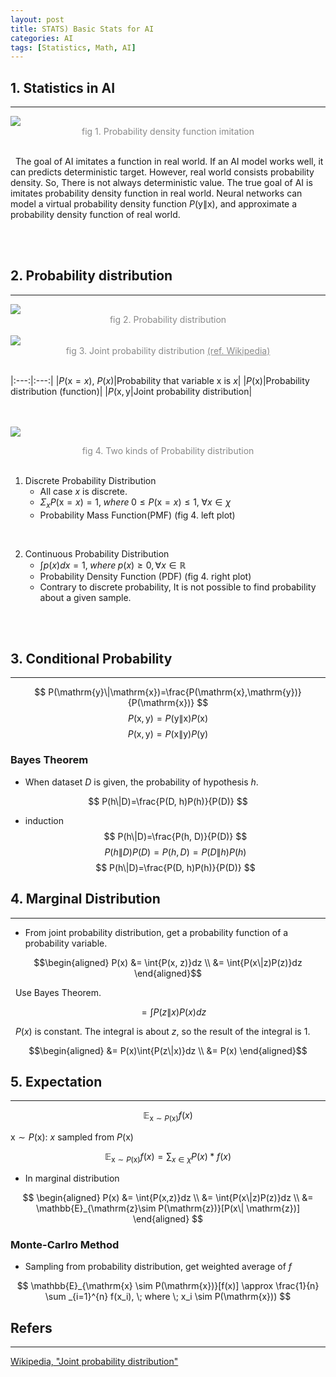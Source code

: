 ```yaml
---
layout: post
title: STATS) Basic Stats for AI
categories: AI
tags: [Statistics, Math, AI]
---
```

## 1. Statistics in AI
<hr>

<img src = "https://user-images.githubusercontent.com/80208196/216513932-a4426d31-87e2-4437-80da-327b137aa623.png">
<center><span style = "opacity:0.5">fig 1. Probability density function imitation</span></center><br/>

&nbsp;&nbsp;The goal of AI imitates a function in real world. If an AI model works well, it can predicts deterministic target. However, real world consists probability density. So, There is not always deterministic value. The true goal of AI is imitates probability density function in real world. Neural networks can model a virtual probability density function $P(\mathrm{y}\| \mathrm{x})$, and approximate a probability density function of real world.

<br/><br/>

## 2. Probability distribution
<hr>
<img src = "https://user-images.githubusercontent.com/80208196/216532809-312cf775-6022-44db-9687-81d7e3150a47.png"><center><span style = "opacity:0.5">fig 2. Probability distribution</span></center><br/>
<img src = "https://user-images.githubusercontent.com/80208196/216532912-b93d5055-8797-4ebd-8a47-0046216422ff.png"><center><span style = "opacity:0.5">fig 3. Joint probability distribution <a href = "https://en.wikipedia.org/wiki/Joint_probability_distribution">(ref. Wikipedia)</a></span></center><br/>

|:---:|:---:|
|$P(\mathrm{x}=x)$, $P(x)$|Probability that variable $\mathrm{x}$ is $x$|
|$P(\mathrm{x})$|Probability distribution (function)|
|$P(\mathrm{x}, \mathrm{y}$|Joint probability distribution|


<br/><br/>
<img src = "https://user-images.githubusercontent.com/80208196/216573347-400d1991-73b4-49cf-8d42-1ed9d4f0a66c.png"><center><span style = "opacity:0.5">fig 4. Two kinds of Probability distribution</span></center><br/>

1. Discrete Probability Distribution
    - All case $x$ is discrete.
    - $\Sigma_x{P(\mathrm{x}=x)}=1, \; where\; 0 \leq P(\mathrm{x} = x) \leq 1, \; \forall{x} \in \chi$
    - Probability Mass Function(PMF) (fig 4. left plot)

<br/>

2. Continuous Probability Distribution
    - $\int{p(x)}dx=1, \; where\; p(x) \geq 0, \forall{x} \in \mathbb{R}$
    - Probability Density Function (PDF) (fig 4. right plot)
    - Contrary to discrete probability, It is not possible to find probability about a given sample.

<br/><br/>

## 3. Conditional Probability
<hr>

$$
P(\mathrm{y}\|\mathrm{x})=\frac{P(\mathrm{x},\mathrm{y})}{P(\mathrm{x})}
$$
$$ P(\mathrm{x},\mathrm{y})=P(\mathrm{y}\|\mathrm{x})P(\mathrm{x}) $$
$$ P(\mathrm{x},\mathrm{y})=P(\mathrm{x}\|\mathrm{y})P(\mathrm{y}) $$

### Bayes Theorem
- When dataset $D$ is given, the probability of hypothesis $h$.

$$ P(h\|D)=\frac{P(D, h)P(h)}{P(D)} $$

- induction
$$ P(h\|D)=\frac{P(h, D)}{P(D)} $$
$$ P(h\|D)P(D)=P(h, D)=P(D\|h)P(h) $$
$$ P(h\|D)=\frac{P(D, h)P(h)}{P(D)} $$

## 4. Marginal Distribution
<hr>

- From joint probability distribution, get a probability function of a probability variable.

$$\begin{aligned} P(x) &= \int{P(x, z)}dz \\ &= \int{P(x\|z)P(z)}dz \end{aligned}$$

&nbsp;&nbsp;Use Bayes Theorem.

$$ \;\;\;\; = \int{P(z\|x)P(x)}dz $$

&nbsp;&nbsp;$P(x)$ is constant. The integral is about $z$, so the result of the integral is 1.

$$\begin{aligned} &= P(x)\int{P(z\|x)}dz \\ &= P(x) \end{aligned}$$

## 5. Expectation
<hr>

$$ \mathbb{E}_{\mathrm{x}\sim P(\mathrm{x})}{f(x)} $$

$\mathrm{x}\sim P(\mathrm{x})$: $x$ sampled from $P(\mathrm{x})$ 

$$ \mathbb{E}_{\mathrm{x}\sim P(\mathrm{x})}{f(x)} =\sum _{x \in \chi} P(x)*f(x) $$

- In marginal distribution

$$ \begin{aligned} P(x) &= \int{P(x,z)}dz \\ &= \int{P(x\|z)P(z)}dz \\ &= \mathbb{E}_{\mathrm{z}\sim P(\mathrm{z})}[P(x\| \mathrm{z})] \end{aligned} $$

### Monte-Carlro Method

- Sampling from probability distribution, get weighted average of $f$

$$ \mathbb{E}_{\mathrm{x} \sim P(\mathrm{x})}[f(x)] \approx \frac{1}{n} \sum _{i=1}^{n} f(x_i), \; where \; x_i \sim P(\mathrm{x})) $$


## Refers
<hr>
<a href = "https://en.wikipedia.org/wiki/Joint_probability_distribution">Wikipedia, "Joint probability distribution"</a>